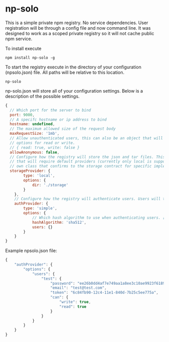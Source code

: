 # np-solo
This is a simple private npm registry. No service dependencies. User registration will be through a config file and now command line. It was designed to work as a scoped private registry so it will not cache public npm service.

To install execute
```
npm install np-solo -g
```

To start the registry execute in the directory of your configuration (npsolo.json) file. All paths will be relative to this location.
```
np-solo
```

np-solo.json will store all of your configuration settings. Below is a description of the possible settings.

```javascript
{
  // Which port for the server to bind
  port: 9000,
  // A specifc hostname or ip address to bind
  hostname: undefined,
  // The maximum allowed size of the request body 
  maxRequestSize: '1mb',
  // Allow unauthenticated users, this can also be an object that will have specify 
  // options for read or write.
  // { read: true, write: false }
  allowAnonymous: false,
  // Configure how the registry will store the json and tar files. This can be a plain object
  // that will require default providers (currently only local is supported). You can also require your
  // own class that confirms to the storage contract for specific implementations.
  storageProvider: {
		type: 'local',
		options: {
			dir: './storage'
		}
	},
	// Configure how the registry will authenticate users. Users will typically be stored in the config file.
	authProvider: {
		type: 'simple',
		options: {
			// Which hash algorithm to use when authenticating users. [See Node Docs](https://nodejs.org/api/crypto.html#crypto_crypto_createhash_algorithm)
			hashAlgorithm: 'sha512',
			users: {}
		}
	}
}
```

Example npsolo.json file:
```javascript
{
	"authProvider": {
		"options": {
			"users": {
				"test": {
					"password": "ee26b0dd4af7e749aa1a8ee3c10ae9923f618980772e473f8819a5d4940e0db27ac185f8a0e1d5f84f88bc887fd67b143732c304cc5fa9ad8e6f57f50028a8ff",
					"email": "test@test.com",
					"token": "6c84fb90-12c4-11e1-840d-7b25c5ee775a",
					"can": {
						"write": true,
						"read": true
					}
				}
			}
		}
	}
}
```
